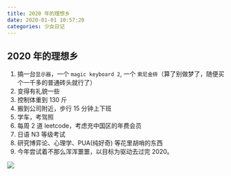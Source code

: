 ```yaml
---
title: 2020 年的理想乡
date: 2020-01-01 10:57:20
categories: 少女日记
---
```


## 2020 年的理想乡

1. 搞一台`显示器`，一个 `magic keyboard 2`, 一个 `索尼金砖`（算了别做梦了，随便买个一千多的普通砖头就行了）
2. 变得有礼貌一些
3. 控制体重到 130 斤
4. 搬到公司附近，步行 15 分钟上下班
5. 学车，考驾照
   <!--more-->
6. 每周 2 道 leetcode，考虑充中国区的年费会员
7. 日语 N3 等级考试
8. 研究博弈论、心理学、PUA(纯好奇) 等花里胡哨的东西
9. 今年尝试着不那么浑浑噩噩，以目标为驱动去过完 2020。

![](/images/奇迹和希望都在下水道.jpg)
